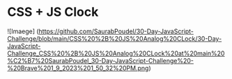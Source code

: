 # CSS + JS Clock 
![Imaege] (https://github.com/SaurabPoudel/30-Day-JavaScript-Challenge/blob/main/CSS%20%2B%20JS%20Analog%20CLock/30-Day-JavaScript-Challenge_CSS%20%2B%20JS%20Analog%20CLock%20at%20main%20%C2%B7%20SaurabPoudel_30-Day-JavaScript-Challenge%20-%20Brave%201_9_2023%201_50_32%20PM.png)
